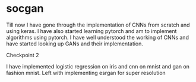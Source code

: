 # socgan

Till now I have gone through the implementation of CNNs from scratch and using keras. I have also started learning pytorch and am to implement algorithms using pytorch. I have well understood the working of CNNs and have started looking up GANs and their implementation.

Checkpoint 2

I have implemented logistic regression on iris and cnn on mnist and gan on fashion mnist. Left with implementing esrgan for super resolution

